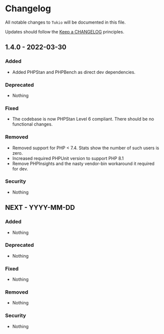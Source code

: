 # Changelog

All notable changes to `Tukio` will be documented in this file.

Updates should follow the [Keep a CHANGELOG](http://keepachangelog.com/) principles.

## 1.4.0 - 2022-03-30

### Added
- Added PHPStan and PHPBench as direct dev dependencies.

### Deprecated
- Nothing

### Fixed
- The codebase is now PHPStan Level 6 compliant.  There should be no functional changes.

### Removed
- Removed support for PHP < 7.4.  Stats show the number of such users is zero.
- Increased required PHPUnit version to support PHP 8.1
- Remove PHPInsights and the nasty vendor-bin workaround it required for dev.

### Security
- Nothing

## NEXT - YYYY-MM-DD

### Added
- Nothing

### Deprecated
- Nothing

### Fixed
- Nothing

### Removed
- Nothing

### Security
- Nothing
